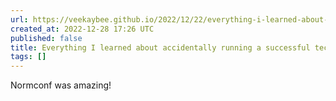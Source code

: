 ```yaml
---
url: https://veekaybee.github.io/2022/12/22/everything-i-learned-about-accidentally-running-a-successful-tech-conference/
created_at: 2022-12-28 17:26 UTC
published: false
title: Everything I learned about accidentally running a successful tech conference
tags: []
---
```


Normconf was amazing!

